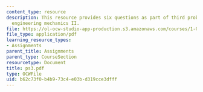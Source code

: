 ```yaml
---
content_type: resource
description: This resource provides six questions as part of third problem set for
  engineering mechanics II.
file: https://ol-ocw-studio-app-production.s3.amazonaws.com/courses/1-060-engineering-mechanics-ii-spring-2006/b62c73f0b4b973c4e03bd319cce3dfff_ps3.pdf
file_type: application/pdf
learning_resource_types:
- Assignments
parent_title: Assignments
parent_type: CourseSection
resourcetype: Document
title: ps3.pdf
type: OCWFile
uid: b62c73f0-b4b9-73c4-e03b-d319cce3dfff
---
```


